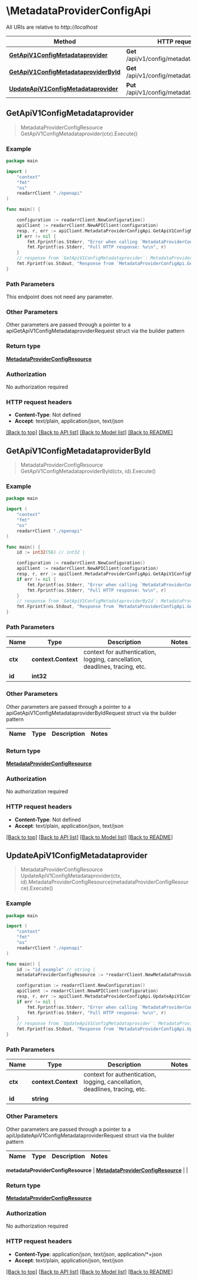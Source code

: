 # \MetadataProviderConfigApi

All URIs are relative to *http://localhost*

Method | HTTP request | Description
------------- | ------------- | -------------
[**GetApiV1ConfigMetadataprovider**](MetadataProviderConfigApi.md#GetApiV1ConfigMetadataprovider) | **Get** /api/v1/config/metadataprovider | 
[**GetApiV1ConfigMetadataproviderById**](MetadataProviderConfigApi.md#GetApiV1ConfigMetadataproviderById) | **Get** /api/v1/config/metadataprovider/{id} | 
[**UpdateApiV1ConfigMetadataprovider**](MetadataProviderConfigApi.md#UpdateApiV1ConfigMetadataprovider) | **Put** /api/v1/config/metadataprovider/{id} | 



## GetApiV1ConfigMetadataprovider

> MetadataProviderConfigResource GetApiV1ConfigMetadataprovider(ctx).Execute()



### Example

```go
package main

import (
    "context"
    "fmt"
    "os"
    readarrClient "./openapi"
)

func main() {

    configuration := readarrClient.NewConfiguration()
    apiClient := readarrClient.NewAPIClient(configuration)
    resp, r, err := apiClient.MetadataProviderConfigApi.GetApiV1ConfigMetadataprovider(context.Background()).Execute()
    if err != nil {
        fmt.Fprintf(os.Stderr, "Error when calling `MetadataProviderConfigApi.GetApiV1ConfigMetadataprovider``: %v\n", err)
        fmt.Fprintf(os.Stderr, "Full HTTP response: %v\n", r)
    }
    // response from `GetApiV1ConfigMetadataprovider`: MetadataProviderConfigResource
    fmt.Fprintf(os.Stdout, "Response from `MetadataProviderConfigApi.GetApiV1ConfigMetadataprovider`: %v\n", resp)
}
```

### Path Parameters

This endpoint does not need any parameter.

### Other Parameters

Other parameters are passed through a pointer to a apiGetApiV1ConfigMetadataproviderRequest struct via the builder pattern


### Return type

[**MetadataProviderConfigResource**](MetadataProviderConfigResource.md)

### Authorization

No authorization required

### HTTP request headers

- **Content-Type**: Not defined
- **Accept**: text/plain, application/json, text/json

[[Back to top]](#) [[Back to API list]](../README.md#documentation-for-api-endpoints)
[[Back to Model list]](../README.md#documentation-for-models)
[[Back to README]](../README.md)


## GetApiV1ConfigMetadataproviderById

> MetadataProviderConfigResource GetApiV1ConfigMetadataproviderById(ctx, id).Execute()



### Example

```go
package main

import (
    "context"
    "fmt"
    "os"
    readarrClient "./openapi"
)

func main() {
    id := int32(56) // int32 | 

    configuration := readarrClient.NewConfiguration()
    apiClient := readarrClient.NewAPIClient(configuration)
    resp, r, err := apiClient.MetadataProviderConfigApi.GetApiV1ConfigMetadataproviderById(context.Background(), id).Execute()
    if err != nil {
        fmt.Fprintf(os.Stderr, "Error when calling `MetadataProviderConfigApi.GetApiV1ConfigMetadataproviderById``: %v\n", err)
        fmt.Fprintf(os.Stderr, "Full HTTP response: %v\n", r)
    }
    // response from `GetApiV1ConfigMetadataproviderById`: MetadataProviderConfigResource
    fmt.Fprintf(os.Stdout, "Response from `MetadataProviderConfigApi.GetApiV1ConfigMetadataproviderById`: %v\n", resp)
}
```

### Path Parameters


Name | Type | Description  | Notes
------------- | ------------- | ------------- | -------------
**ctx** | **context.Context** | context for authentication, logging, cancellation, deadlines, tracing, etc.
**id** | **int32** |  | 

### Other Parameters

Other parameters are passed through a pointer to a apiGetApiV1ConfigMetadataproviderByIdRequest struct via the builder pattern


Name | Type | Description  | Notes
------------- | ------------- | ------------- | -------------


### Return type

[**MetadataProviderConfigResource**](MetadataProviderConfigResource.md)

### Authorization

No authorization required

### HTTP request headers

- **Content-Type**: Not defined
- **Accept**: text/plain, application/json, text/json

[[Back to top]](#) [[Back to API list]](../README.md#documentation-for-api-endpoints)
[[Back to Model list]](../README.md#documentation-for-models)
[[Back to README]](../README.md)


## UpdateApiV1ConfigMetadataprovider

> MetadataProviderConfigResource UpdateApiV1ConfigMetadataprovider(ctx, id).MetadataProviderConfigResource(metadataProviderConfigResource).Execute()



### Example

```go
package main

import (
    "context"
    "fmt"
    "os"
    readarrClient "./openapi"
)

func main() {
    id := "id_example" // string | 
    metadataProviderConfigResource := *readarrClient.NewMetadataProviderConfigResource() // MetadataProviderConfigResource |  (optional)

    configuration := readarrClient.NewConfiguration()
    apiClient := readarrClient.NewAPIClient(configuration)
    resp, r, err := apiClient.MetadataProviderConfigApi.UpdateApiV1ConfigMetadataprovider(context.Background(), id).MetadataProviderConfigResource(metadataProviderConfigResource).Execute()
    if err != nil {
        fmt.Fprintf(os.Stderr, "Error when calling `MetadataProviderConfigApi.UpdateApiV1ConfigMetadataprovider``: %v\n", err)
        fmt.Fprintf(os.Stderr, "Full HTTP response: %v\n", r)
    }
    // response from `UpdateApiV1ConfigMetadataprovider`: MetadataProviderConfigResource
    fmt.Fprintf(os.Stdout, "Response from `MetadataProviderConfigApi.UpdateApiV1ConfigMetadataprovider`: %v\n", resp)
}
```

### Path Parameters


Name | Type | Description  | Notes
------------- | ------------- | ------------- | -------------
**ctx** | **context.Context** | context for authentication, logging, cancellation, deadlines, tracing, etc.
**id** | **string** |  | 

### Other Parameters

Other parameters are passed through a pointer to a apiUpdateApiV1ConfigMetadataproviderRequest struct via the builder pattern


Name | Type | Description  | Notes
------------- | ------------- | ------------- | -------------

 **metadataProviderConfigResource** | [**MetadataProviderConfigResource**](MetadataProviderConfigResource.md) |  | 

### Return type

[**MetadataProviderConfigResource**](MetadataProviderConfigResource.md)

### Authorization

No authorization required

### HTTP request headers

- **Content-Type**: application/json, text/json, application/*+json
- **Accept**: text/plain, application/json, text/json

[[Back to top]](#) [[Back to API list]](../README.md#documentation-for-api-endpoints)
[[Back to Model list]](../README.md#documentation-for-models)
[[Back to README]](../README.md)

